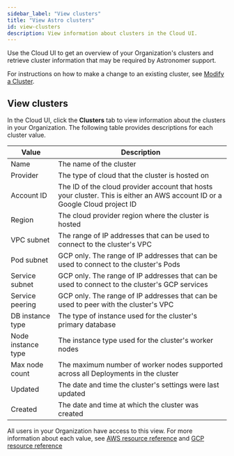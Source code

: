 ```yaml
---
sidebar_label: "View clusters"
title: "View Astro clusters"
id: view-clusters
description: View information about clusters in the Cloud UI.
---
```


Use the Cloud UI to get an overview of your Organization's clusters and retrieve cluster information that may be required by Astronomer support.

For instructions on how to make a change to an existing cluster, see [Modify a Cluster](modify-cluster.md).

## View clusters

In the Cloud UI, click the **Clusters** tab to view information about the clusters in your Organization. The following table provides descriptions for each cluster value.

| Value              | Description                                                                                     |
| ------------------ | ---------------------------------------------------------------------------------------------- |
| Name               | The name of the cluster                                                                        |
| Provider           | The type of cloud that the cluster is hosted on                                                |
| Account ID         | The ID of the cloud provider account that hosts your cluster. This is either an AWS account ID or a Google Cloud project ID                      |
| Region             | The cloud provider region where the cluster is hosted                                                          |
| VPC subnet         | The range of IP addresses that can be used to connect to the cluster's VPC                    |
| Pod subnet         | GCP only. The range of IP addresses that can be used to connect to the cluster's Pods         |
| Service subnet     | GCP only. The range of IP addresses that can be used to connect to the cluster's GCP services |
| Service peering    | GCP only. The range of IP addresses that can be used to peer with the cluster's VPC           |
| DB instance type   | The type of instance used for the cluster's primary database                                  |
| Node instance type | The instance type used for the cluster's worker nodes                                       |
| Max node count     | The maximum number of worker nodes supported across all Deployments in the cluster               |
| Updated            | The date and time the cluster's settings were last updated                                                |
| Created            | The date and time at which the cluster was created                                                                   |

 All users in your Organization have access to this view. For more information about each value, see [AWS resource reference](https://docs.astronomer.io/astro/resource-reference-aws) and [GCP resource reference](https://docs.astronomer.io/astro/resource-reference-gcp)
